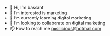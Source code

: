 - 👋 Hi, I’m bassant
- 👀 I’m interested is marketing
- 🌱 I’m currently learning digital marketing
- 💞️ I’m looking to collaborate on digital marketing
- 📫 How to reach me posilicious@hotmail.com

<!---
bassant777/bassant777 is a ✨ special ✨ repository because its `README.md` (this file) appears on your GitHub profile.
You can click the Preview link to take a look at your changes.
--->
